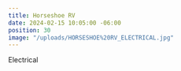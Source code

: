 ```yaml
---
title: Horseshoe RV
date: 2024-02-15 10:05:00 -06:00
position: 30
image: "/uploads/HORSESHOE%20RV_ELECTRICAL.jpg"
---
```


Electrical